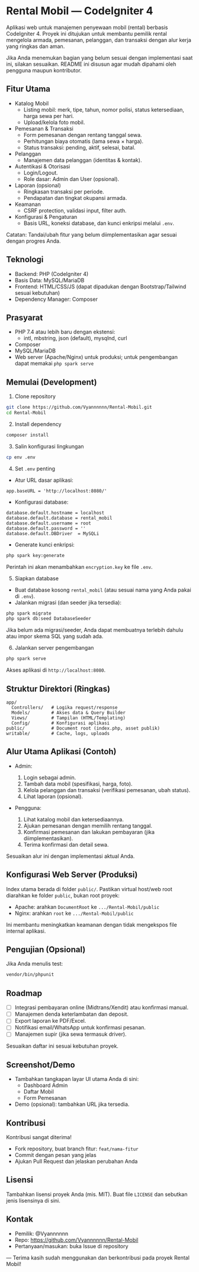 # Rental Mobil — CodeIgniter 4

Aplikasi web untuk manajemen penyewaan mobil (rental) berbasis CodeIgniter 4. Proyek ini ditujukan untuk membantu pemilik rental mengelola armada, pemesanan, pelanggan, dan transaksi dengan alur kerja yang ringkas dan aman.

Jika Anda menemukan bagian yang belum sesuai dengan implementasi saat ini, silakan sesuaikan. README ini disusun agar mudah dipahami oleh pengguna maupun kontributor.

## Fitur Utama

- Katalog Mobil
  - Listing mobil: merk, tipe, tahun, nomor polisi, status ketersediaan, harga sewa per hari.
  - Upload/kelola foto mobil.
- Pemesanan & Transaksi
  - Form pemesanan dengan rentang tanggal sewa.
  - Perhitungan biaya otomatis (lama sewa × harga).
  - Status transaksi: pending, aktif, selesai, batal.
- Pelanggan
  - Manajemen data pelanggan (identitas & kontak).
- Autentikasi & Otorisasi
  - Login/Logout.
  - Role dasar: Admin dan User (opsional).
- Laporan (opsional)
  - Ringkasan transaksi per periode.
  - Pendapatan dan tingkat okupansi armada.
- Keamanan
  - CSRF protection, validasi input, filter auth.
- Konfigurasi & Pengaturan
  - Basis URL, koneksi database, dan kunci enkripsi melalui `.env`.

Catatan: Tandai/ubah fitur yang belum diimplementasikan agar sesuai dengan progres Anda.

## Teknologi

- Backend: PHP (CodeIgniter 4)
- Basis Data: MySQL/MariaDB
- Frontend: HTML/CSS/JS (dapat dipadukan dengan Bootstrap/Tailwind sesuai kebutuhan)
- Dependency Manager: Composer

## Prasyarat

- PHP 7.4 atau lebih baru dengan ekstensi:
  - intl, mbstring, json (default), mysqlnd, curl
- Composer
- MySQL/MariaDB
- Web server (Apache/Nginx) untuk produksi; untuk pengembangan dapat memakai `php spark serve`

## Memulai (Development)

1) Clone repository
```bash
git clone https://github.com/Vyannnnnn/Rental-Mobil.git
cd Rental-Mobil
```

2) Install dependency
```bash
composer install
```

3) Salin konfigurasi lingkungan
```bash
cp env .env
```

4) Set `.env` penting
- Atur URL dasar aplikasi:
```
app.baseURL = 'http://localhost:8080/'
```
- Konfigurasi database:
```
database.default.hostname = localhost
database.default.database = rental_mobil
database.default.username = root
database.default.password = ''
database.default.DBDriver  = MySQLi
```
- Generate kunci enkripsi:
```bash
php spark key:generate
```
Perintah ini akan menambahkan `encryption.key` ke file `.env`.

5) Siapkan database
- Buat database kosong `rental_mobil` (atau sesuai nama yang Anda pakai di `.env`).
- Jalankan migrasi (dan seeder jika tersedia):
```bash
php spark migrate
php spark db:seed DatabaseSeeder
```
Jika belum ada migrasi/seeder, Anda dapat membuatnya terlebih dahulu atau impor skema SQL yang sudah ada.

6) Jalankan server pengembangan
```bash
php spark serve
```
Akses aplikasi di `http://localhost:8080`.

## Struktur Direktori (Ringkas)

```
app/
  Controllers/   # Logika request/response
  Models/        # Akses data & Query Builder
  Views/         # Tampilan (HTML/Templating)
  Config/        # Konfigurasi aplikasi
public/          # Document root (index.php, asset publik)
writable/        # Cache, logs, uploads
```

## Alur Utama Aplikasi (Contoh)

- Admin:
  1. Login sebagai admin.
  2. Tambah data mobil (spesifikasi, harga, foto).
  3. Kelola pelanggan dan transaksi (verifikasi pemesanan, ubah status).
  4. Lihat laporan (opsional).

- Pengguna:
  1. Lihat katalog mobil dan ketersediaannya.
  2. Ajukan pemesanan dengan memilih rentang tanggal.
  3. Konfirmasi pemesanan dan lakukan pembayaran (jika diimplementasikan).
  4. Terima konfirmasi dan detail sewa.

Sesuaikan alur ini dengan implementasi aktual Anda.

## Konfigurasi Web Server (Produksi)

Index utama berada di folder `public/`. Pastikan virtual host/web root diarahkan ke folder `public`, bukan root proyek:

- Apache: arahkan `DocumentRoot` ke `.../Rental-Mobil/public`
- Nginx: arahkan `root` ke `.../Rental-Mobil/public`

Ini membantu meningkatkan keamanan dengan tidak mengekspos file internal aplikasi.

## Pengujian (Opsional)

Jika Anda menulis test:
```bash
vendor/bin/phpunit
```

## Roadmap

- [ ] Integrasi pembayaran online (Midtrans/Xendit) atau konfirmasi manual.
- [ ] Manajemen denda keterlambatan dan deposit.
- [ ] Export laporan ke PDF/Excel.
- [ ] Notifikasi email/WhatsApp untuk konfirmasi pesanan.
- [ ] Manajemen supir (jika sewa termasuk driver).

Sesuaikan daftar ini sesuai kebutuhan proyek.

## Screenshot/Demo

- Tambahkan tangkapan layar UI utama Anda di sini:
  - Dashboard Admin
  - Daftar Mobil
  - Form Pemesanan
- Demo (opsional): tambahkan URL jika tersedia.

## Kontribusi

Kontribusi sangat diterima!
- Fork repository, buat branch fitur: `feat/nama-fitur`
- Commit dengan pesan yang jelas
- Ajukan Pull Request dan jelaskan perubahan Anda

## Lisensi

Tambahkan lisensi proyek Anda (mis. MIT). Buat file `LICENSE` dan sebutkan jenis lisensinya di sini.

## Kontak

- Pemilik: @Vyannnnnn
- Repo: https://github.com/Vyannnnnn/Rental-Mobil
- Pertanyaan/masukan: buka Issue di repository

—
Terima kasih sudah menggunakan dan berkontribusi pada proyek Rental Mobil!
